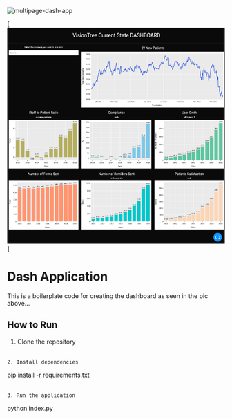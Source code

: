 ![multipage-dash-app]()

[<img src="./assets/img_patients_currentstate_dashboard.png" alt="MarineGEO circle logo" style="height: 500px; width:2000px;"/>] 

#  Dash Application 

This is a boilerplate code for creating the dashboard as seen in the pic above... 

## How to Run 

1. Clone the repository 


```

2. Install dependencies 

```
pip install -r requirements.txt
```

3. Run the application 

```
python index.py
```